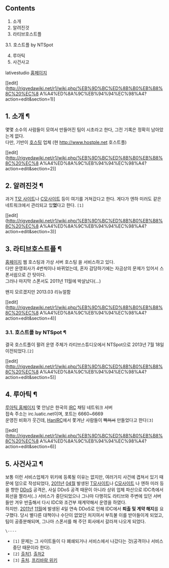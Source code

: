 ## Contents

    

1. 소개 
2. 알려진것 
3. 라티브호스트플 
    

3.1. 호스트플 by NTSpot

4. 루아틱 
5. 사건사고 

  
lativestudio [홈페이지](http://www.lative.net/)

[[edit](http://rigvedawiki.net/r1/wiki.php/%EB%9D%BC%ED%8B%B0%EB%B8%8C%20%EC%8
A%A4%ED%8A%9C%EB%94%94%EC%98%A4?action=edit&section=1)]

## 1. 소개 ¶

몇몇 소수의 사람들이 모여서 만들어진 팀이 시초라고 한다, 그전 기록은 정확히 남아았는게 없다.  
다만, 기반이 [호스팅](%ED%98%B8%EC%8A%A4%ED%8C%85.md) 업체 (현
<http://www.hostple.net> 호스트플)

  

[[edit](http://rigvedawiki.net/r1/wiki.php/%EB%9D%BC%ED%8B%B0%EB%B8%8C%20%EC%8
A%A4%ED%8A%9C%EB%94%94%EC%98%A4?action=edit&section=2)]

## 2. 알려진것 ¶

과거 [T모 사이트](%EC%8A%A4%EB%A0%88%EB%94%95.md)나 [C모사이트](%EB%82%99%ED%83%80%EA%B0%A4.md) 등이 여기를 거쳐갔다고 한다. 게다가 엔하 미러도 같은 네트워크에서
관리되고 있**었**다고 한다. `[1]`

  

[[edit](http://rigvedawiki.net/r1/wiki.php/%EB%9D%BC%ED%8B%B0%EB%B8%8C%20%EC%8
A%A4%ED%8A%9C%EB%94%94%EC%98%A4?action=edit&section=3)]

## 3. 라티브호스트플 ¶

[홈페이지](http://www.hostple.net) 웹 호스팅과 가상 서버 호스팅 을 서비스하고 있다.  
다만 운영회사가 4번씩이나 바뀌었는데, 혼자 감당하기에는 자금상의 문제가 있어서 스폰서쉽으로 간 탓이다.  
그러나 마지막 스폰서도 2011년 11월에 박살났다(...)

  

왠지 모르겠지만 2013.03 리뉴얼함

[[edit](http://rigvedawiki.net/r1/wiki.php/%EB%9D%BC%ED%8B%B0%EB%B8%8C%20%EC%8
A%A4%ED%8A%9C%EB%94%94%EC%98%A4?action=edit&section=4)]

### 3.1. 호스트플 by NTSpot ¶

결국 호스트플이 팔려 운영 주체가 라티브스튜디오에서 NTSpot으로 2013년 7월 18일 이전되었다.`[2]`

  

[[edit](http://rigvedawiki.net/r1/wiki.php/%EB%9D%BC%ED%8B%B0%EB%B8%8C%20%EC%8
A%A4%ED%8A%9C%EB%94%94%EC%98%A4?action=edit&section=5)]

## 4. 루아틱 ¶

[루아틱 홈페이지](http://www.luatic.net) 몇 안남은 한국의 [IRC](IRC.md) 채팅 네트워크 서버  
접속 주소는 irc.luatic.net이며, 포트는 6660~6669  
운영진 비화가 웃긴데, [HanIRC](HanIRC.md)에서 쫓겨난 사람들이 <del>빡쳐서</del> 만들었다고 한다`[3]`

  

[[edit](http://rigvedawiki.net/r1/wiki.php/%EB%9D%BC%ED%8B%B0%EB%B8%8C%20%EC%8
A%A4%ED%8A%9C%EB%94%94%EC%98%A4?action=edit&section=6)]

## 5. 사건사고 ¶

보통 이런 서비스업체가 위키에 등록될 이유는 없지만, 여러가지 사건에 겹쳐서 있기 때문에 덤으로 작성되었다,
[2011년](2011%EB%85%84.md) [04월](04%EC%9B%94.md) 발생된 [T모사이트](%EC%8A%A4%EB%A0%88%EB%94%95.md)나 [C모사이트](%EB%82%99%ED%83%80%EA%B0%A4.md) 나 엔하 미러 등을 향한 [DDoS](DDoS.md) 공격은,
사실 DDoS 공격 때문이 아니라 상위 업체 파산으로 IDC측에서 회선을 짤라서(..) 서비스가 중단되었으나 그나마 다행히도 라티브와 주변에
있던 서버들만 겨우 반출해서 다시 IDC와 조건부 재계약해서 운영을 하였다.  
하지만. [2011년](2011%EB%85%84.md) [11월](11%EC%9B%94.md)에 발생된 4일 연속 DDoS로 인해
IDC에서 **퇴출 및 계약 해지**를 요구했다. 당시 별다른 대책이나 수단이 없었던 처지여서 부득불 이를 받아들이게 되었고, 팀이
공중분해되며, 그나마 스폰서를 해 주던 회사에서 갈라져 나오게 되었다.

`\----`

  * `[1]` 문제는 그 사이트들이 다 폐쇄되거나 서비스에서 나갔다는 것(공격이나 서비스 중단 때문이라 한다).
  * `[2]` [출처1](https://twitter.com/lativestudio/statuses/357929489596030976). [출처2](https://www.facebook.com/ntspot/posts/479167395504080)
  * `[3]` [출처](http://www.freebaram.net/Luatic). [프리바람 위키](http://www.freebaram.net/Luatic)


